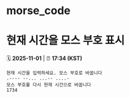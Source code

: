 # morse_code
# 현재 시간을 모스 부호 표시
<!-- MORSE_TIME_START -->
🗓️ **2025-11-01** | ⏰ **17:34 (KST)**

```
현재 시간을 입력하세요. 모스 부호로 바꿉니다
.---- --... ...-- ....-
모스 부호를 다시 현재 시간으로 바꿉니다
1734
```
<!-- MORSE_TIME_END -->
